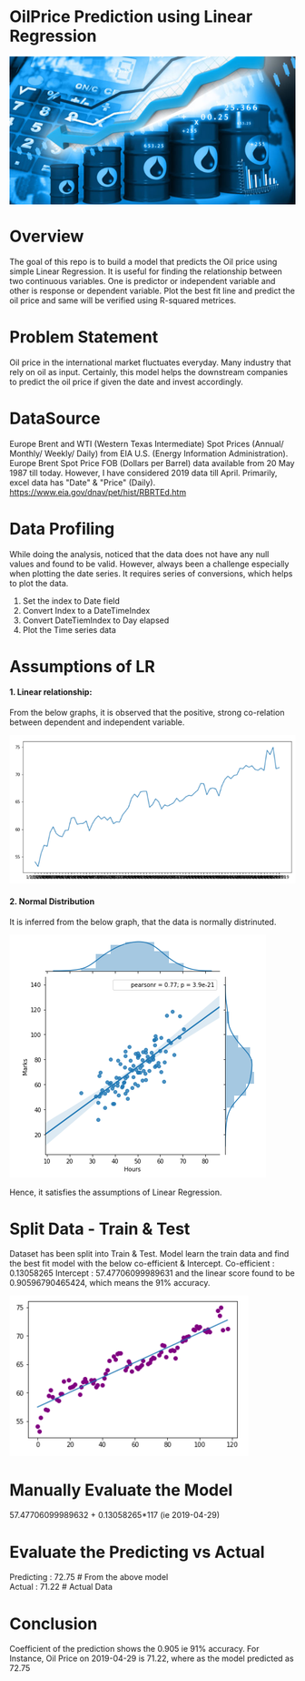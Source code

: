 # OilPrice Prediction using Linear Regression

<img src="https://github.com/karthikeyanbalusamy/OilPrice_Prediction/blob/master/Images/Oil-Barrels-with-falling-oil-price.jpg" width="840" height="260" align="middle" />

# Overview
The goal of this repo is to build a model that predicts the Oil price using simple Linear Regression. It is useful for finding the relationship between two continuous variables. One is predictor or independent variable and other is response or dependent variable. Plot the best fit line and predict the oil price and same will be verified using R-squared metrices.

# Problem Statement
Oil price in the international market fluctuates everyday. Many industry that rely on oil as input. Certainly, this model helps the downstream companies to predict the oil price if given the date and invest accordingly.

# DataSource
Europe Brent and WTI (Western Texas Intermediate) Spot Prices (Annual/ Monthly/ Weekly/ Daily) from EIA U.S. (Energy Information Administration). Europe Brent Spot Price FOB (Dollars per Barrel) data available from 20 May 1987 till today. However, I have considered 2019 data till April. Primarily, excel data has "Date" & "Price" (Daily). https://www.eia.gov/dnav/pet/hist/RBRTEd.htm

# Data Profiling
While doing the analysis, noticed that the data does not have any null values and found to be valid. 
However, always been a challenge especially when plotting the date series. It requires series of conversions, which helps to plot the data.

1. Set the index to Date field
2. Convert Index to a DateTimeIndex
3. Convert DateTiemIndex to Day elapsed
4. Plot the Time series data

# Assumptions of LR
####  1. Linear relationship:
  From the below graphs, it is observed that the positive, strong co-relation between dependent and independent variable. 
  
 ![image.png](Images/Line_Graph.png)<BR>
  
#### 2. Normal Distribution
 It is inferred from the below graph, that the data is normally distrinuted.
  
![image.png](Images/Regression.png)<BR>

Hence, it satisfies the assumptions of Linear Regression.

# Split Data - Train & Test
Dataset has been split into Train & Test. Model learn the train data and find the best fit model with the below co-efficient & Intercept.
Co-efficient : 0.13058265
Intercept    : 57.47706099989631
and the linear score found to be 0.90596790465424, which means the 91% accuracy.

![image.png](Images/BestFit.png)<BR>

# Manually Evaluate the Model 

57.47706099989632 + 0.13058265*117 (ie 2019-04-29)

# Evaluate the Predicting vs Actual
Predicting : 72.75 # From the above model<BR>
Actual     : 71.22 # Actual Data<BR>

# Conclusion
Coefficient of the prediction shows the 0.905 ie 91% accuracy.
For Instance, Oil Price on 2019-04-29 is 71.22, where as the model predicted as 72.75
